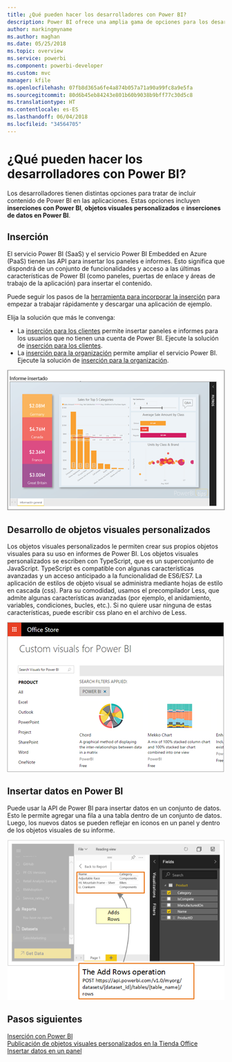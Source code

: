 ```yaml
---
title: ¿Qué pueden hacer los desarrolladores con Power BI?
description: Power BI ofrece una amplia gama de opciones para los desarrolladores. Desde inserción, pasando por objetos visuales personalizados y hasta conjuntos de datos de transmisión.
author: markingmyname
ms.author: maghan
ms.date: 05/25/2018
ms.topic: overview
ms.service: powerbi
ms.component: powerbi-developer
ms.custom: mvc
manager: kfile
ms.openlocfilehash: 07fb8d365a6fe4a874b057a71a90a99fc8a9e5fa
ms.sourcegitcommit: 80d6b45eb84243e801b60b9038b9bff77c30d5c8
ms.translationtype: HT
ms.contentlocale: es-ES
ms.lasthandoff: 06/04/2018
ms.locfileid: "34564705"
---
```

# <a name="what-can-developers-do-with-power-bi"></a>¿Qué pueden hacer los desarrolladores con Power BI?

Los desarrolladores tienen distintas opciones para tratar de incluir contenido de Power BI en las aplicaciones. Estas opciones incluyen **inserciones con Power BI**, **objetos visuales personalizados** e **inserciones de datos en Power BI**.

## <a name="embedding"></a>Inserción
El servicio Power BI (SaaS) y el servicio Power BI Embedded en Azure (PaaS) tienen las API para insertar los paneles e informes. Esto significa que dispondrá de un conjunto de funcionalidades y acceso a las últimas características de Power BI (como paneles, puertas de enlace y áreas de trabajo de la aplicación) para insertar el contenido.

Puede seguir los pasos de la [herramienta para incorporar la inserción](https://aka.ms/embedsetup) para empezar a trabajar rápidamente y descargar una aplicación de ejemplo.

Elija la solución que más le convenga:
* La [inserción para los clientes](embedding.md#embedding-for-your-customers) permite insertar paneles e informes para los usuarios que no tienen una cuenta de Power BI. Ejecute la solución de [inserción para los clientes](https://aka.ms/embedsetup/AppOwnsData).
* La [inserción para la organización](embedding.md#embedding-for-your-organization) permite ampliar el servicio Power BI. Ejecute la solución de [inserción para la organización](https://aka.ms/embedsetup/UserOwnsData).

![Ejemplo de PBIE](media/what-can-you-do/what-can-you-do-02.png)

## <a name="develop-custom-visuals"></a>Desarrollo de objetos visuales personalizados
Los objetos visuales personalizados le permiten crear sus propios objetos visuales para su uso en informes de Power BI. Los objetos visuales personalizados se escriben con TypeScript, que es un superconjunto de JavaScript. TypeScript es compatible con algunas características avanzadas y un acceso anticipado a la funcionalidad de ES6/ES7. La aplicación de estilos de objeto visual se administra mediante hojas de estilo en cascada (css). Para su comodidad, usamos el precompilador Less, que admite algunas características avanzadas (por ejemplo, el anidamiento, variables, condiciones, bucles, etc.). Si no quiere usar ninguna de estas características, puede escribir css plano en el archivo de Less.

![Ejemplo de CV](media/what-can-you-do/powerbi-custom-visual-store.png)

## <a name="push-data-into-power-bi"></a>Insertar datos en Power BI
Puede usar la API de Power BI para insertar datos en un conjunto de datos. Esto le permite agregar una fila a una tabla dentro de un conjunto de datos. Luego, los nuevos datos se pueden reflejar en iconos en un panel y dentro de los objetos visuales de su informe.

![Ejemplo de inserción de datos](media/what-can-you-do/powerbi-push-data.png)

## <a name="next-steps"></a>Pasos siguientes
[Inserción con Power BI](embedding.md)  
[Publicación de objetos visuales personalizados en la Tienda Office](office-store.md)  
[Insertar datos en un panel](walkthrough-push-data.md)
